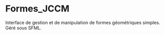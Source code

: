 # Formes_JCCM
Interface de gestion et de manipulation de formes géométriques simples. Géré sous SFML.
